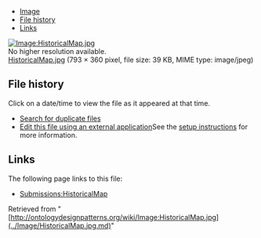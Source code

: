 * [Image](../Image/HistoricalMap.jpg.md#file)
* [File history](../Image/HistoricalMap.jpg.md#filehistory)
* [Links](../Image/HistoricalMap.jpg.md#filelinks)

[![Image:HistoricalMap.jpg](../../../images/3/3a/HistoricalMap.jpg)](../../../images/3/3a/HistoricalMap.jpg)  
No higher resolution available.  
[HistoricalMap.jpg](../../../images/3/3a/HistoricalMap.jpg)‎ (793 × 360 pixel, file size: 39 KB, MIME type: image/jpeg)

## File history

Click on a date/time to view the file as it appeared at that time.



  
* [Search for duplicate files](http://ontologydesignpatterns.org/wiki/Special:FileDuplicateSearch/HistoricalMap.jpg "Special:FileDuplicateSearch/HistoricalMap.jpg")
* [Edit this file using an external application](http://ontologydesignpatterns.org/wiki/index.php?title=Image:HistoricalMap.jpg&action=edit&externaledit=true&mode=file "Image:HistoricalMap.jpg")See the [setup instructions](http://www.mediawiki.org/wiki/Manual:External_editors "http://www.mediawiki.org/wiki/Manual:External_editors") for more information.

## Links



The following page links to this file:


* [Submissions:HistoricalMap](../Submissions/HistoricalMap.md "Submissions:HistoricalMap")


Retrieved from "[http://ontologydesignpatterns.org/wiki/Image:HistoricalMap.jpg](../Image/HistoricalMap.jpg.md)"